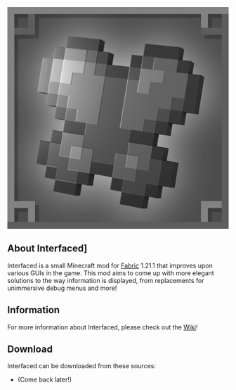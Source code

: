 ![github_icon](images/mod_icon.png)

## **About Interfaced]**

Interfaced is a small Minecraft mod for [Fabric](https://fabricmc.net) 1.21.1 that improves upon various GUIs in the game. This mod aims to come up with more elegant solutions to the way information is displayed, from replacements for unimmersive debug menus and more!

## **Information**

For more information about Interfaced, please check out the [Wiki](https://github.com/Sydokiddo/interfaced/wiki)!

## **Download**

Interfaced can be downloaded from these sources:

* (Come back later!)